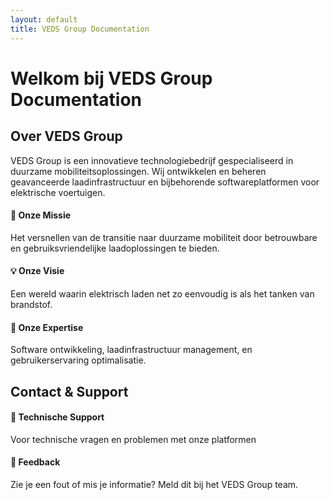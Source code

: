 ```yaml
---
layout: default
title: VEDS Group Documentation
---
```


# Welkom bij VEDS Group Documentation

<div class="content-section">
  <h2>Over VEDS Group</h2>
  <p>VEDS Group is een innovatieve technologiebedrijf gespecialiseerd in duurzame mobiliteitsoplossingen. Wij ontwikkelen en beheren geavanceerde laadinfrastructuur en bijbehorende softwareplatformen voor elektrische voertuigen.</p>
  
  <div class="info-grid">
    <div class="info-card">
      <h4>🎯 Onze Missie</h4>
      <p>Het versnellen van de transitie naar duurzame mobiliteit door betrouwbare en gebruiksvriendelijke laadoplossingen te bieden.</p>
    </div>
    <div class="info-card">
      <h4>💡 Onze Visie</h4>
      <p>Een wereld waarin elektrisch laden net zo eenvoudig is als het tanken van brandstof.</p>
    </div>
    <div class="info-card">
      <h4>🔧 Onze Expertise</h4>
      <p>Software ontwikkeling, laadinfrastructuur management, en gebruikerservaring optimalisatie.</p>
    </div>
  </div>
</div>

<div class="content-section">
  <h2>Contact & Support</h2>
  <div class="info-grid">
    <div class="info-card">
      <h4>📧 Technische Support</h4>
      <p>Voor technische vragen en problemen met onze platformen</p>
    </div>
    <div class="info-card">
      <h4>💬 Feedback</h4>
      <p>Zie je een fout of mis je informatie? Meld dit bij het VEDS Group team.</p>
    </div>
  </div>
</div>
